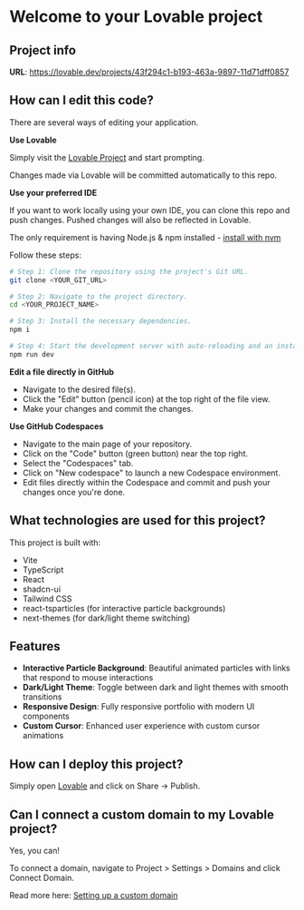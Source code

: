 # Welcome to your Lovable project

## Project info

**URL**: https://lovable.dev/projects/43f294c1-b193-463a-9897-11d71dff0857

## How can I edit this code?

There are several ways of editing your application.

**Use Lovable**

Simply visit the [Lovable Project](https://lovable.dev/projects/43f294c1-b193-463a-9897-11d71dff0857) and start prompting.

Changes made via Lovable will be committed automatically to this repo.

**Use your preferred IDE**

If you want to work locally using your own IDE, you can clone this repo and push changes. Pushed changes will also be reflected in Lovable.

The only requirement is having Node.js & npm installed - [install with nvm](https://github.com/nvm-sh/nvm#installing-and-updating)

Follow these steps:

```sh
# Step 1: Clone the repository using the project's Git URL.
git clone <YOUR_GIT_URL>

# Step 2: Navigate to the project directory.
cd <YOUR_PROJECT_NAME>

# Step 3: Install the necessary dependencies.
npm i

# Step 4: Start the development server with auto-reloading and an instant preview.
npm run dev
```

**Edit a file directly in GitHub**

- Navigate to the desired file(s).
- Click the "Edit" button (pencil icon) at the top right of the file view.
- Make your changes and commit the changes.

**Use GitHub Codespaces**

- Navigate to the main page of your repository.
- Click on the "Code" button (green button) near the top right.
- Select the "Codespaces" tab.
- Click on "New codespace" to launch a new Codespace environment.
- Edit files directly within the Codespace and commit and push your changes once you're done.

## What technologies are used for this project?

This project is built with:

- Vite
- TypeScript
- React
- shadcn-ui
- Tailwind CSS
- react-tsparticles (for interactive particle backgrounds)
- next-themes (for dark/light theme switching)

## Features

- **Interactive Particle Background**: Beautiful animated particles with links that respond to mouse interactions
- **Dark/Light Theme**: Toggle between dark and light themes with smooth transitions
- **Responsive Design**: Fully responsive portfolio with modern UI components
- **Custom Cursor**: Enhanced user experience with custom cursor animations

## How can I deploy this project?

Simply open [Lovable](https://lovable.dev/projects/43f294c1-b193-463a-9897-11d71dff0857) and click on Share -> Publish.

## Can I connect a custom domain to my Lovable project?

Yes, you can!

To connect a domain, navigate to Project > Settings > Domains and click Connect Domain.

Read more here: [Setting up a custom domain](https://docs.lovable.dev/tips-tricks/custom-domain#step-by-step-guide)
